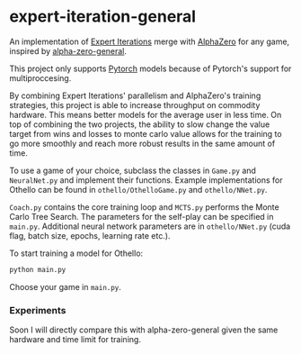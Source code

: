# expert-iteration-general
An implementation of [Expert Iterations](https://davidbarber.github.io/blog/2017/11/07/Learning-From-Scratch-by-Thinking-Fast-and-Slow-with-Deep-Learning-and-Tree-Search/) merge with [AlphaZero](https://deepmind.com/blog/alphago-zero-learning-scratch/) for any game, inspired by [alpha-zero-general](https://github.com/suragnair/alpha-zero-general/).

This project only supports [Pytorch](https://pytorch.org/) models because of Pytorch's support for multiproccesing.

By combining Expert Iterations' parallelism and AlphaZero's training strategies, this project is able to increase throughput on commodity hardware. This means better models for the average user in less time. On top of combining the two projects, the ability to slow change the value target from wins and losses to monte carlo value allows for the training to go more smoothly and reach more robust results in the same amount of time.

To use a game of your choice, subclass the classes in ```Game.py``` and ```NeuralNet.py``` and implement their functions. Example implementations for Othello can be found in ```othello/OthelloGame.py``` and ```othello/NNet.py```. 

```Coach.py``` contains the core training loop and ```MCTS.py``` performs the Monte Carlo Tree Search. The parameters for the self-play can be specified in ```main.py```. Additional neural network parameters are in ```othello/NNet.py``` (cuda flag, batch size, epochs, learning rate etc.). 

To start training a model for Othello:
```bash
python main.py
```
Choose your game in ```main.py```.

### Experiments
Soon I will directly compare this with alpha-zero-general given the same hardware and time limit for training.
